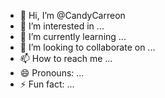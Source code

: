 - 👋 Hi, I’m @CandyCarreon
- 👀 I’m interested in ...
- 🌱 I’m currently learning ...
- 💞️ I’m looking to collaborate on ...
- 📫 How to reach me ...
- 😄 Pronouns: ...
- ⚡ Fun fact: ...

<!---
CandyCarreon/CandyCarreon is a ✨ special ✨ repository because its `README.md` (this file) appears on your GitHub profile.
You can click the Preview link to take a look at your changes.
--->
